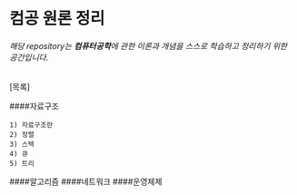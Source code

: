 # 컴공 원론 정리
###### 해당 repository는 **컴퓨터공학**에 관한 이론과 개념을 스스로 학습하고 정리하기 위한 공간입니다. 
 
[목록]

####자료구조

	1) 자료구조란
	2) 정렬
	3) 스텍
	4) 큐
	5) 트리

      
####알고리즘
####네트워크
####운영체제
 



